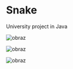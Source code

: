 # Snake

University project in Java

![obraz](https://github.com/user-attachments/assets/920457be-0c37-42eb-8d7e-f79212dee0f7)

![obraz](https://github.com/user-attachments/assets/dee3d02d-8341-43bb-93c5-fd7581642ff5)

![obraz](https://github.com/user-attachments/assets/85974541-1df1-466a-8193-e310175ea3bf)

